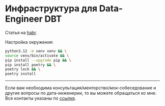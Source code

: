 # Инфраструктура для Data-Engineer DBT

Статья на [habr](https://habr.com/ru/articles/854990/).

Настройка окружения:
```bash
python3.12 -m venv venv && \
source venv/bin/activate && \
pip install --upgrade pip && \
pip install poetry && \
poetry lock && \
poetry install
```

___

Если вам необходима консультация/менторство/мок-собеседование и другие вопросы по дата-инженерии, то вы можете
обращаться ко мне. Все контакты указаны по
[ссылке](https://www.notion.so/korsak0v/Data-Engineer-185c62fdf79345eb9da9928356884ea0).

